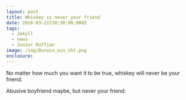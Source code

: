 ```yaml
---
layout: post
title: Whiskey is never your friend
date: 2016-03-21T20:30:00.000Z
tags:
  - Jekyll
  - news
  - Junior Ruffian
image: /img/Durwin_scn_sht.png
enclosure:
---
```



No matter how much you want it to be true, whiskey will never be your friend.

Abusive boyfriend maybe, but never your friend.
